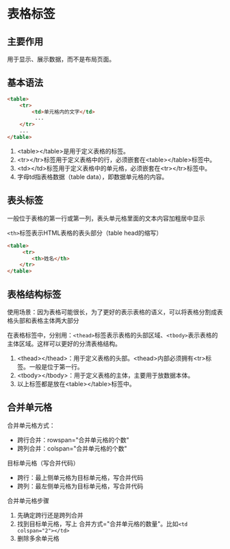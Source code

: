 # 表格标签

## 主要作用

用于显示、展示数据，而不是布局页面。

## 基本语法

```html
<table>
    <tr>
        <td>单元格内的文字</td>
         ...
    </tr>
    ...
</table>
```

1. \<table>\</table>是用于定义表格的标签。
2. \<tr>\</tr>标签用于定义表格中的行，必须嵌套在\<table>\</table>标签中。
3. \<td>\</td>标签用于定义表格中的单元格，必须嵌套在\<tr>\</tr>标签中。
4. 字母td指表格数据（table data），即数据单元格的内容。

## 表头标签

一般位于表格的第一行或第一列，表头单元格里面的文本内容加粗居中显示

`<th>`标签表示HTML表格的表头部分（table head的缩写）

```html
<table>
     <tr>
        <th>姓名</th>    
    </tr>
</table>
```

## 表格结构标签

使用场景：因为表格可能很长，为了更好的表示表格的语义，可以将表格分割成表格头部和表格主体两大部分

在表格标签中，分别用：`<thead>`标签表示表格的头部区域、`<tbody>`表示表格的主体区域。这样可以更好的分清表格结构。

1. \<thead>\</thead>：用于定义表格的头部。\<thead>内部必须拥有\<tr>标签。一般是位于第一行。
2. \<tbody>\</tbody>：用于定义表格的主体，主要用于放数据本体。
3. 以上标签都是放在\<table>\</table>标签中。

## 合并单元格

合并单元格方式：

- 跨行合并：rowspan="合并单元格的个数"
- 跨列合并：colspan="合并单元格的个数"

目标单元格（写合并代码）

- 跨行：最上侧单元格为目标单元格，写合并代码
- 跨列：最左侧单元格为目标单元格，写合并代码

合并单元格步骤

1. 先确定跨行还是跨列合并
2. 找到目标单元格，写上 合并方式="合并单元格的数量"。比如`<td colspan="2"></td>`
3. 删除多余单元格